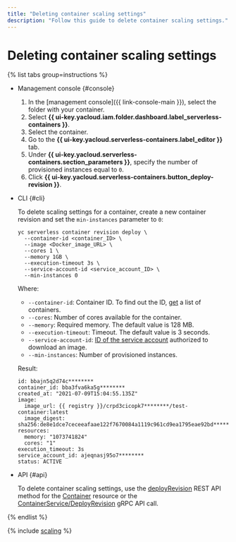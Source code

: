 ```yaml
---
title: "Deleting container scaling settings"
description: "Follow this guide to delete container scaling settings."
---
```


# Deleting container scaling settings

{% list tabs group=instructions %}

- Management console {#console}

   1. In the [management console]({{ link-console-main }}), select the folder with your container.
   1. Select **{{ ui-key.yacloud.iam.folder.dashboard.label_serverless-containers }}**.
   1. Select the container.
   1. Go to the **{{ ui-key.yacloud.serverless-containers.label_editor }}** tab.
   1. Under **{{ ui-key.yacloud.serverless-containers.section_parameters }}**, specify the number of provisioned instances equal to `0`.
   1. Click **{{ ui-key.yacloud.serverless-containers.button_deploy-revision }}**.

- CLI {#cli}

   To delete scaling settings for a container, create a new container revision and set the `min-instances` parameter to `0`:

   ```
   yc serverless container revision deploy \
     --container-id <container_ID> \
     --image <Docker_image_URL> \
     --cores 1 \
     --memory 1GB \
     --execution-timeout 3s \
     --service-account-id <service_account_ID> \
     --min-instances 0
   ```

   Where:
   * `--container-id`: Container ID. To find out the ID, [get](list.md) a list of containers.
   * `--cores`: Number of cores available for the container.
   * `--memory`: Required memory. The default value is 128 MB.
   * `--execution-timeout`: Timeout. The default value is 3 seconds.
   * `--service-account-id`: [ID of the service account](../../iam/operations/sa/get-id.md) authorized to download an image.
   * `--min-instances`: Number of provisioned instances.

   Result:

    ```
    id: bbajn5q2d74c********
    container_id: bba3fva6ka5g********
    created_at: "2021-07-09T15:04:55.135Z"
    image:
      image_url: {{ registry }}/crpd3cicopk7********/test-container:latest
      image_digest: sha256:de8e1dce7ceceeafaae122f7670084a1119c961cd9ea1795eae92bd********
    resources:
      memory: "1073741824"
      cores: "1"
    execution_timeout: 3s
    service_account_id: ajeqnasj95o7********
    status: ACTIVE
    ```

- API {#api}

   To delete container scaling settings, use the [deployRevision](../containers/api-ref/Container/deployRevision.md) REST API method for the [Container](../containers/api-ref/Container/index.md) resource or the [ContainerService/DeployRevision](../containers/api-ref/grpc/container_service.md#DeployRevision) gRPC API call.

{% endlist %}

{% include [scaling](../../_includes/serverless-containers/see-also-scaling.md) %}
